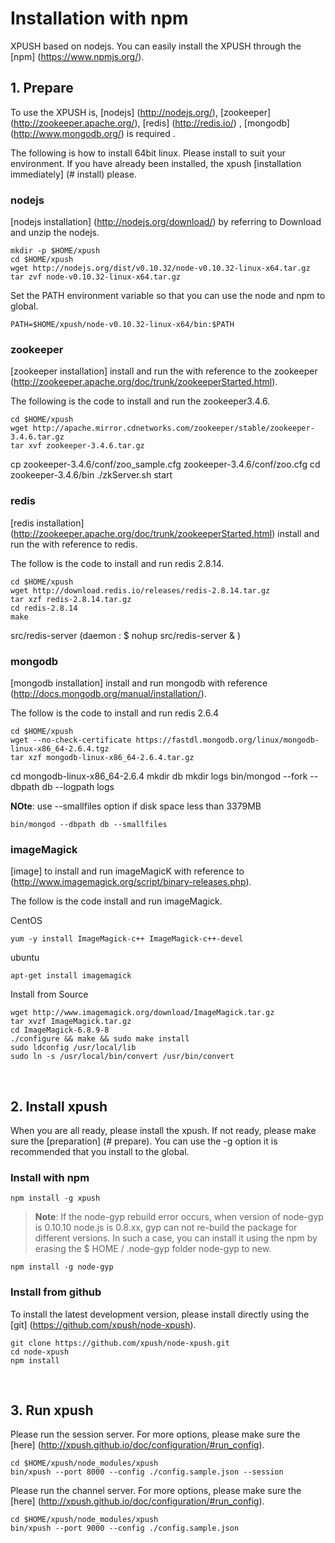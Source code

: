 Installation with npm
===

XPUSH based on nodejs. You can easily install the XPUSH through the [npm] (https://www.npmjs.org/).
<a name="prepare"></a>
<br />

## 1. Prepare

To use the XPUSH is, [nodejs] (http://nodejs.org/), [zookeeper] (http://zookeeper.apache.org/), [redis] (http://redis.io/) , [mongodb] (http://www.mongodb.org/) is required .

The following is how to install 64bit linux. Please install to suit your environment.
If you have already been installed,  the xpush [installation immediately] (# install) please.

### nodejs
[nodejs installation] (http://nodejs.org/download/) by referring to Download and unzip the nodejs.

	mkdir -p $HOME/xpush
	cd $HOME/xpush
	wget http://nodejs.org/dist/v0.10.32/node-v0.10.32-linux-x64.tar.gz
	tar zvf node-v0.10.32-linux-x64.tar.gz

Set the PATH environment variable so that you can use the node and npm to global.

	PATH=$HOME/xpush/node-v0.10.32-linux-x64/bin:$PATH

### zookeeper
[zookeeper installation] install and run the with reference to the zookeeper (http://zookeeper.apache.org/doc/trunk/zookeeperStarted.html).

The following is the code to install and run the zookeeper3.4.6.

	cd $HOME/xpush
	wget http://apache.mirror.cdnetworks.com/zookeeper/stable/zookeeper-3.4.6.tar.gz
	tar xvf zookeeper-3.4.6.tar.gz
<p/>
	cp zookeeper-3.4.6/conf/zoo_sample.cfg zookeeper-3.4.6/conf/zoo.cfg
	cd zookeeper-3.4.6/bin
	./zkServer.sh start


### redis
[redis installation] (http://zookeeper.apache.org/doc/trunk/zookeeperStarted.html) install and run the with reference to redis.

The follow is the code to install and run redis 2.8.14.

	cd $HOME/xpush
	wget http://download.redis.io/releases/redis-2.8.14.tar.gz
	tar xzf redis-2.8.14.tar.gz
	cd redis-2.8.14
	make
<p/>
	src/redis-server
	(daemon : $ nohup src/redis-server & )

### mongodb
[mongodb installation] install and run  mongodb with reference (http://docs.mongodb.org/manual/installation/).

The follow is the code to install and run redis 2.6.4

	cd $HOME/xpush
	wget --no-check-certificate https://fastdl.mongodb.org/linux/mongodb-linux-x86_64-2.6.4.tgz
	tar xzf mongodb-linux-x86_64-2.6.4.tar.gz
<p/>
	cd mongodb-linux-x86_64-2.6.4
	mkdir db
	mkdir logs
	bin/mongod --fork --dbpath db --logpath logs


**NOte**: use --smallfiles option if disk space less than 3379MB

	bin/mongod --dbpath db --smallfiles

### imageMagick

[image] to install and run imageMagicK  with reference to (http://www.imagemagick.org/script/binary-releases.php).

The follow is the code install and run imageMagick.

CentOS

	yum -y install ImageMagick-c++ ImageMagick-c++-devel

ubuntu

	apt-get install imagemagick

Install from Source

	wget http://www.imagemagick.org/download/ImageMagick.tar.gz
	tar xvzf ImageMagick.tar.gz
	cd ImageMagick-6.8.9-8
	./configure && make && sudo make install
	sudo ldconfig /usr/local/lib
	sudo ln -s /usr/local/bin/convert /usr/bin/convert

<a name="install"></a>
<br />

## 2. Install xpush

When you are all ready, please install the xpush. If not ready, please make sure the [preparation] (# prepare).
You can use the -g option it is recommended that you install to the global.

### Install with npm

	npm install -g xpush

>**Note**: If the node-gyp rebuild error occurs, when version of node-gyp is 0.10.10 node.js is 0.8.xx, gyp can not re-build the package for different versions. In such a case, you can install it using the npm by erasing the $ HOME / .node-gyp folder node-gyp to new.

	npm install -g node-gyp

### Install from github

To install the latest development version, please install directly using the [git] (https://github.com/xpush/node-xpush).

	git clone https://github.com/xpush/node-xpush.git
	cd node-xpush
	npm install

<a name="run"></a>
<br />

## 3. Run xpush

Please run the session server. For more options, please make sure the [here] (http://xpush.github.io/doc/configuration/#run_config).

	cd $HOME/xpush/node_modules/xpush
	bin/xpush --port 8000 --config ./config.sample.json --session

Please run the channel server. For more options, please make sure the [here] (http://xpush.github.io/doc/configuration/#run_config).

	cd $HOME/xpush/node_modules/xpush
	bin/xpush --port 9000 --config ./config.sample.json

